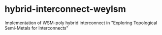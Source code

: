 # hybrid-interconnect-weylsm
Implementation of WSM-poly hybrid interconnect in "Exploring Topological Semi-Metals for Interconnects"
